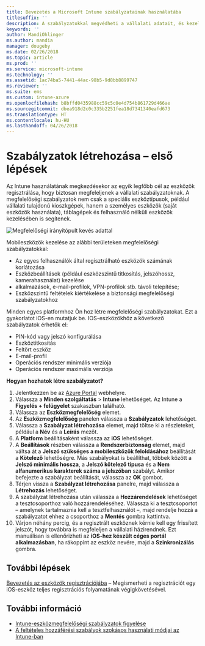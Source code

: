 ```yaml
---
title: Bevezetés a Microsoft Intune szabályzatainak használatába
titlesuffix: ''
description: A szabályzatokkal megvédheti a vállalati adatait, és kezelheti a végfelhasználók által a céges erőforrásokhoz való hozzáféréshez használt eszközöket.
keywords: ''
author: MandiOhlinger
ms.author: mandia
manager: dougeby
ms.date: 02/26/2018
ms.topic: article
ms.prod: ''
ms.service: microsoft-intune
ms.technology: ''
ms.assetid: 1ac74ba5-7441-44ac-98b5-9d8bb8899747
ms.reviewer: ''
ms.suite: ems
ms.custom: intune-azure
ms.openlocfilehash: b8bffd0435988cc59c5c0e4d754b861729d466ae
ms.sourcegitcommit: dbea918d2c0c335b2251fea18d7341340eafd673
ms.translationtype: HT
ms.contentlocale: hu-HU
ms.lasthandoff: 04/26/2018
---
```

# <a name="get-started-with-creating-policies"></a>Szabályzatok létrehozása – első lépések

Az Intune használatának megkezdésekor az egyik legfőbb cél az eszközök regisztrálása, hogy biztosan megfeleljenek a vállalati szabályzatoknak. A megfelelőségi szabályzatok nem csak a speciális eszköztípusok, például vállalati tulajdonú kioszkgépek, hanem a személyes eszközök (saját eszközök használata), táblagépek és felhasználó nélküli eszközök kezelésében is segítenek.

![Megfelelőségi irányítópult kevés adattal](/intune/media/generic-compliance-dashboard.png)

Mobileszközök kezelése az alábbi területeken megfelelőségi szabályzatokkal:

* Az egyes felhasználók által regisztrálható eszközök számának korlátozása
* Eszközbeállítások (például eszközszintű titkosítás, jelszóhossz, kamerahasználat) kezelése
* alkalmazások, e-mail-profilok, VPN-profilok stb. távoli telepítése;
* Eszközszintű feltételek kiértékelése a biztonsági megfelelőségi szabályzatokhoz

Minden egyes platformhoz Ön hoz létre megfelelőségi szabályzatokat. Ezt a gyakorlatot iOS-en mutatjuk be. IOS-eszközökhöz a következő szabályzatok érhetők el:

* PIN-kód vagy jelszó konfigurálása
* Eszköztitkosítás
* Feltört eszköz
* E-mail-profil
* Operációs rendszer minimális verziója
* Operációs rendszer maximális verziója

__Hogyan hozhatok létre szabályzatot?__

1. Jelentkezzen be az [Azure Portal](https://portal.azure.com) webhelyre.
2. Válassza a **Minden szolgáltatás** > **Intune** lehetőséget. Az Intune a **Figyelés + felügyelet** szakaszban található.
3. Válassza az **Eszközmegfelelőség** elemet.
4. Az **Eszközmegfelelőség** panelen válassza a **Szabályzatok** lehetőséget.
5. Válassza a **Szabályzat létrehozása** elemet, majd töltse ki a részleteket, például a **Név** és a **Leírás** mezőt. 
6. A **Platform** beállításaként válassza az **iOS** lehetőséget.
6. A **Beállítások** részben válassza a **Rendszerbiztonság** elemet, majd váltsa át a **Jelszó szükséges a mobileszközök feloldásához** beállítását a **Kötelező** lehetőségre. Más szabályokat is beállíthat, többek között a **Jelszó minimális hossza**, a **Jelszó kötelező típusa**  és a **Nem alfanumerikus karakterek száma a jelszóban** szabályt. Amikor befejezte a szabályzat beállítását, válassza az **OK** gombot.
7. Térjen vissza a **Szabályzat létrehozása** panelre, majd válassza a **Létrehozás** lehetőséget.
8. A szabályzat létrehozása után válassza a **Hozzárendelések** lehetőséget a tesztcsoporthoz való hozzárendeléséhez. Válassza ki a tesztcsoportot – amelynek tartalmaznia kell a tesztfelhasználót –, majd rendelje hozzá a szabályzatot ehhez a csoporthoz a **Mentés** gombra kattintva.
9. Várjon néhány percig, és a regisztrált eszköznek kérnie kell egy frissített jelszót, hogy továbbra is megfeleljen a vállalati házirendnek. Ezt manuálisan is ellenőrizheti az **iOS-hez készült céges portál alkalmazásban**, ha rákoppint az eszköz nevére, majd a **Szinkronizálás** gombra.

## <a name="next-steps"></a>További lépések

[Bevezetés az eszközök regisztrációjába](get-started-enroll.md) – Megismerheti a regisztrációt egy iOS-eszköz teljes regisztrációs folyamatának végigkövetésével.

## <a name="learn-more"></a>További információ

* [Intune-eszközmegfelelőségi szabályzatok figyelése](compliance-policy-monitor.md)
* [A feltételes hozzáférési szabályok szokásos használati módjai az Intune-ban](conditional-access-intune-common-ways-use.md)

